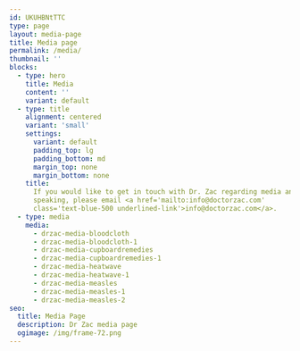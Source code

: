 ```yaml
---
id: UKUHBNtTTC
type: page
layout: media-page
title: Media page
permalink: /media/
thumbnail: ''
blocks:
  - type: hero
    title: Media
    content: ''
    variant: default
  - type: title
    alignment: centered
    variant: 'small'
    settings:
      variant: default
      padding_top: lg
      padding_bottom: md
      margin_top: none
      margin_bottom: none
    title:
      If you would like to get in touch with Dr. Zac regarding media and public
      speaking, please email <a href='mailto:info@doctorzac.com'
      class='text-blue-500 underlined-link'>info@doctorzac.com</a>.
  - type: media
    media:
      - drzac-media-bloodcloth
      - drzac-media-bloodcloth-1
      - drzac-media-cupboardremedies
      - drzac-media-cupboardremedies-1
      - drzac-media-heatwave
      - drzac-media-heatwave-1
      - drzac-media-measles
      - drzac-media-measles-1
      - drzac-media-measles-2
seo:
  title: Media Page
  description: Dr Zac media page
  ogimage: /img/frame-72.png
---
```

